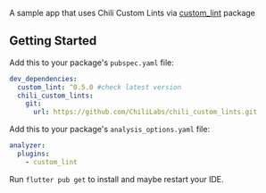 A sample app that uses Chili Custom Lints via [custom_lint](https://pub.dev/packages/custom_lint) package 

## Getting Started

Add this to your package's `pubspec.yaml` file:

```yaml
dev_dependencies:
  custom_lint: ^0.5.0 #check latest version
  chili_custom_lints:
    git:
      url: https://github.com/ChiliLabs/chili_custom_lints.git
```

Add this to your package's `analysis_options.yaml` file:

```yaml
analyzer:
  plugins:
    - custom_lint
```

Run `flutter pub get` to install and maybe restart your IDE.